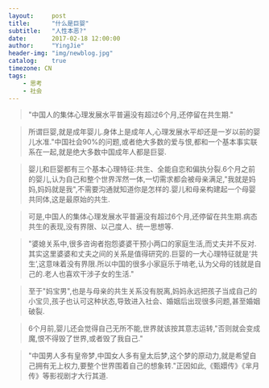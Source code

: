 ```yaml
---
layout:     post
title:      "什么是巨婴"
subtitle:   "人性本恶?"
date:       2017-02-18 12:00:00
author:     "YingJie"
header-img: "img/newblog.jpg"
catalog:	true
timezone: CN
tags:
    - 思考
    - 社会
---
```


> "中国人的集体心理发展水平普遍没有超过6个月,还停留在共生期."

<blockquote>
所谓巨婴,就是成年婴儿.身体上是成年人,心理发展水平却还是一岁以前的婴儿水准."中国社会90%的问题,或者绝大多数的爱与恨,都和一个基本事实联系在一起,就是绝大多数中国成年人都是巨婴.
</blockquote>
<blockquote>
婴儿和巨婴都有三个基本心理特征:共生、全能自恋和偏执分裂.6个月之前的婴儿,认为自己和整个世界浑然一体,一切需求都会被母亲满足,"我就是妈妈,妈妈就是我",不需要沟通就知道你是怎样的.婴儿和母亲构建起一个母婴共同体,这是最原始的共生.
</blockquote>
<blockquote>
可是,中国人的集体心理发展水平普遍没有超过6个月,还停留在共生期.病态共生的表现,没有界限、以己度人、统一思想等.
</blockquote>
<blockquote>
"婆媳关系中,很多咨询者抱怨婆婆干预小两口的家庭生活,而丈夫并不反对.其实这里婆婆和丈夫之间的关系是值得研究的.巨婴的一大心理特征就是‘共生’,这意味着没有界限.所以中国的很多小家庭乐于啃老,认为父母的钱就是自己的.老人也喜欢干涉子女的生活."
</blockquote>
<blockquote>
至于"妈宝男",也是与母亲的共生关系没有脱离,妈妈永远把孩子当成自己的小宝贝,孩子也认可这种状态,导致进入社会、婚姻后出现很多问题,甚至婚姻破裂.
</blockquote>
<blockquote>
6个月前,婴儿还会觉得自己无所不能,世界就该按其意志运转,"否则就会变成魔,恨不得毁了世界,或者毁了我自己."
</blockquote>
<blockquote>
"中国男人多有皇帝梦,中国女人多有皇太后梦,这个梦的原动力,就是希望自己拥有无上权力,要整个世界围着自己的想象转."正因如此,《甄嬛传》《芈月传》等影视剧才大行其道.
</blockquote>